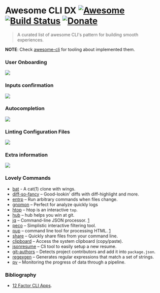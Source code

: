 # Awesome CLI DX [![Awesome](https://cdn.rawgit.com/sindresorhus/awesome/d7305f38d29fed78fa85652e3a63e154dd8e8829/media/badge.svg)](https://github.com/sindresorhus/awesome) [![Build Status](https://img.shields.io/travis/Kikobeats/awesome-cli/master.svg?style=flat-square)](https://travis-ci.org/Kikobeats/awesome-cli) [![Donate](https://img.shields.io/badge/donate-paypal-blue.svg?style=flat-square)](https://paypal.me/kikobeats)

> A curated list of awesome CLI's pattern for building smooth experiences.

**NOTE**: Check [awesome-cli](https://github.com/Kikobeats/awesome-cli) for tooling about implemented them.

### User Onboarding

[![](https://i.imgur.com/2FAfiH4.gif)](https://twitter.com/tjholowaychuk/status/936318144934641664)

### Inputs confirmation

[![](https://i.imgur.com/y6Ax3NW.gif)](https://twitter.com/tjholowaychuk/status/942819539762388992)

### Autocompletion

[![](https://cloud.githubusercontent.com/assets/13041/15456597/36b76246-202a-11e6-99e8-3839514bed57.gif)](https://github.com/zeit/email-prompt)

### Linting Configuration Files

[![](https://pbs.twimg.com/media/DRIRvipUMAAyu0y.jpg)](https://twitter.com/tjholowaychuk/status/941835179621941249)

### Extra information

![](https://i.imgur.com/XhF31yi.png)

### Lovely Commands

- [bat](https://github.com/sharkdp/bat) - A cat(1) clone with wings.
- [diff-so-fancy](https://github.com/so-fancy/diff-so-fancy) – Good-lookin' diffs with diff-highlight and more.
- [entrp](http://www.entrproject.org/) – Run arbitrary commands when files change.
- [gnomon](https://github.com/paypal/gnomon) – Perfect for analyze quickly logs
- [htop](https://github.com/hishamhm/htop) – htop is an interactive `top`.
- [hub](https://github.com/github/hub) – hub helps you win at git.
- [jq](https://github.com/stedolan/jq) – Command-line JSON processor. [1](https://twitter.com/tjholowaychuk/status/876951581119229953)
- [peco](https://github.com/peco/peco) – Simplistic interactive filtering tool.
- [pup](https://github.com/ericchiang/pup) – command line tool for processing HTML. [1](https://twitter.com/tjholowaychuk/status/938908368529272833)
- [share](https://github.com/marionebl/share-cli) –  Quickly share files from your command line.
- [clipboard](https://github.com/sindresorhus/clipboard-cli) – Access the system clipboard (copy/paste).
- [jsonresume](https://jsonresume.org/) – Cli tool to easily setup a new resume.
- [git-authors](https://github.com/Kikobeats/git-authors-cli) – Detects project contributors and add it into `package.json`.
- [regexgen](https://github.com/Kikobeats/regexgen-cli) – Generates regular expressions that match a set of strings.
- [pv](https://github.com/icetee/pv) – Monitoring the progress of data through a pipeline.

### Bibliography

- [12 Factor CLI Apps](https://medium.com/@jdxcode/12-factor-cli-apps-dd3c227a0e46).

